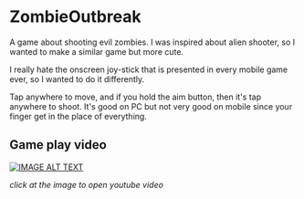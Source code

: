 # ZombieOutbreak

A game about shooting evil zombies. I was inspired about alien shooter, so I wanted to make a similar game but more cute.

I really hate the onscreen joy-stick that is presented in every mobile game ever, so I wanted to do it differently. 

Tap anywhere to move, and if you hold the aim button, then it's tap anywhere to shoot. It's good on PC but not very good on mobile since your finger get in the place of everything.

## Game play video 
[![IMAGE ALT TEXT](http://img.youtube.com/vi/D_z9yc0ElNE/0.jpg)](https://www.youtube.com/watch?v=D_z9yc0ElNE "Zombie out break game play")

*click at the image to open youtube video*
